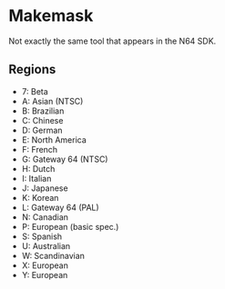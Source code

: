 # Makemask

Not exactly the same tool that appears in the N64 SDK.

## Regions

- 7: Beta
- A: Asian (NTSC)
- B: Brazilian
- C: Chinese
- D: German
- E: North America
- F: French
- G: Gateway 64 (NTSC)
- H: Dutch
- I: Italian
- J: Japanese
- K: Korean
- L: Gateway 64 (PAL)
- N: Canadian
- P: European (basic spec.)
- S: Spanish
- U: Australian
- W: Scandinavian
- X: European
- Y: European
